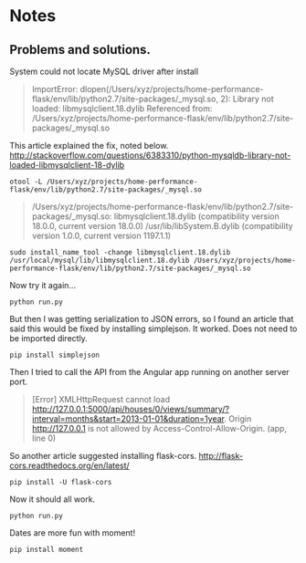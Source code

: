 # Notes

## Problems and solutions.

System could not locate MySQL driver after install

> ImportError: dlopen(/Users/xyz/projects/home-performance-flask/env/lib/python2.7/site-packages/_mysql.so, 2): Library not loaded: libmysqlclient.18.dylib
>   Referenced from: /Users/xyz/projects/home-performance-flask/env/lib/python2.7/site-packages/_mysql.so

This article explained the fix, noted below. http://stackoverflow.com/questions/6383310/python-mysqldb-library-not-loaded-libmysqlclient-18-dylib

`otool -L /Users/xyz/projects/home-performance-flask/env/lib/python2.7/site-packages/_mysql.so`

>/Users/xyz/projects/home-performance-flask/env/lib/python2.7/site-packages/_mysql.so:
>	libmysqlclient.18.dylib (compatibility version 18.0.0, current version 18.0.0)
>	/usr/lib/libSystem.B.dylib (compatibility version 1.0.0, current version 1197.1.1)
	
`sudo install_name_tool -change libmysqlclient.18.dylib /usr/local/mysql/lib/libmysqlclient.18.dylib /Users/xyz/projects/home-performance-flask/env/lib/python2.7/site-packages/_mysql.so`

Now try it again...

`python run.py`

But then I was getting serialization to JSON errors, so I found an article that said this would be fixed by installing simplejson. It worked. Does not need to be imported directly.

`pip install simplejson`

Then I tried to call the API from the Angular app running on another server port. 

> [Error] XMLHttpRequest cannot load http://127.0.0.1:5000/api/houses/0/views/summary/?interval=months&start=2013-01-01&duration=1year. Origin http://127.0.0.1 is not allowed by Access-Control-Allow-Origin. (app, line 0)

So another article suggested installing flask-cors. http://flask-cors.readthedocs.org/en/latest/

`pip install -U flask-cors`

Now it should all work.

`python run.py`

Dates are more fun with moment!

`pip install moment`